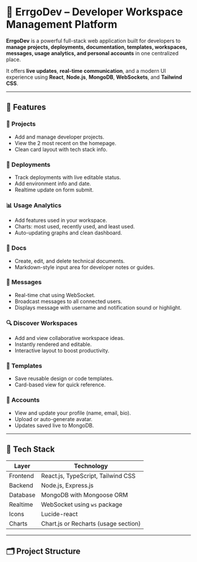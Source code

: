 # 🚀 ErrgoDev – Developer Workspace Management Platform

**ErrgoDev** is a powerful full-stack web application built for developers to **manage projects, deployments, documentation, templates, workspaces, messages, usage analytics, and personal accounts** in one centralized place.

It offers **live updates**, **real-time communication**, and a modern UI experience using **React**, **Node.js**, **MongoDB**, **WebSockets**, and **Tailwind CSS**.

---

## 🧩 Features

### 📁 Projects
- Add and manage developer projects.
- View the 2 most recent on the homepage.
- Clean card layout with tech stack info.

### 🚀 Deployments
- Track deployments with live editable status.
- Add environment info and date.
- Realtime update on form submit.

### 📊 Usage Analytics
- Add features used in your workspace.
- Charts: most used, recently used, and least used.
- Auto-updating graphs and clean dashboard.

### 📄 Docs
- Create, edit, and delete technical documents.
- Markdown-style input area for developer notes or guides.

### 💬 Messages
- Real-time chat using WebSocket.
- Broadcast messages to all connected users.
- Displays message with username and notification sound or highlight.

### 🔍 Discover Workspaces
- Add and view collaborative workspace ideas.
- Instantly rendered and editable.
- Interactive layout to boost productivity.

### 🧰 Templates
- Save reusable design or code templates.
- Card-based view for quick reference.

### 👤 Accounts
- View and update your profile (name, email, bio).
- Upload or auto-generate avatar.
- Updates saved live to MongoDB.

---

## 🔧 Tech Stack

| Layer      | Technology                          |
|------------|--------------------------------------|
| Frontend   | React.js, TypeScript, Tailwind CSS   |
| Backend    | Node.js, Express.js                  |
| Database   | MongoDB with Mongoose ORM            |
| Realtime   | WebSocket using `ws` package         |
| Icons      | Lucide-react                         |
| Charts     | Chart.js or Recharts (usage section) |

---

## 🗂 Project Structure

